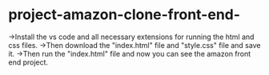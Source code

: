 # project-amazon-clone-front-end-
->Install the vs code and all necessary extensions for running the html and css files.
->Then download the "index.html" file and "style.css" file and save it.
->Then run the "index.html" file and now you can see the amazon front end project.
